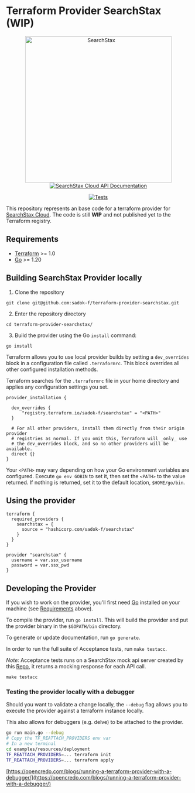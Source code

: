 # Terraform Provider SearchStax (WIP)
<div align="center">
    <img src="https://www.searchstax.com/docs/wp-content/themes/docs/images/logo.svg" width="400" alt="SearchStax" />
    <br/>
   <a href="https://www.searchstax.com/docs/searchstax-cloud-apis-overview/">
    <img src="https://img.shields.io/static/v1?label=Docs&message=API Ref&color=000000&style=for-the-badge"  alt="SearchStax Cloud API Documentation"/>
    </a>

[![Tests](https://github.com/sadok-f/terraform-provider-searchstax/actions/workflows/test.yml/badge.svg)](https://github.com/sadok-f/terraform-provider-searchstax/actions/workflows/test.yml)
</div>

This repository represents an base code for a terraform provider for [SearchStax Cloud](https://www.searchstax.com/docs/searchstax-cloud-docs-home/).
The code is still **WIP** and not published yet to the Terraform registry.

## Requirements

- [Terraform](https://developer.hashicorp.com/terraform/downloads) >= 1.0
- [Go](https://golang.org/doc/install) >= 1.20

## Building SearchStax Provider locally

1. Clone the repository
```shell
git clone git@github.com:sadok-f/terraform-provider-searchstax.git
```
2. Enter the repository directory
```shell
cd terraform-provider-searchstax/
```
3. Build the provider using the Go `install` command:

```shell
go install
```

Terraform allows you to use local provider builds by setting a `dev_overrides` block in a configuration file called `.terraformrc`. This block overrides all other configured installation methods.

Terraform searches for the `.terraformrc` file in your home directory and applies any configuration settings you set.

```
provider_installation {

  dev_overrides {
      "registry.terraform.io/sadok-f/searchstax" = "<PATH>"
  }

  # For all other providers, install them directly from their origin provider
  # registries as normal. If you omit this, Terraform will _only_ use
  # the dev_overrides block, and so no other providers will be available.
  direct {}
}
```

Your `<PATH>` may vary depending on how your Go environment variables are configured. Execute `go env GOBIN` to set it, then set the `<PATH>` to the value returned. If nothing is returned, set it to the default location, `$HOME/go/bin`.


## Using the provider

```hcl
terraform {
  required_providers {
    searchstax = {
      source = "hashicorp.com/sadok-f/searchstax"
    }
  }
}

provider "searchstax" {
  username = var.ssx_username
  password = var.ssx_pwd
}

```
## Developing the Provider

If you wish to work on the provider, you'll first need [Go](http://www.golang.org) installed on your machine (see [Requirements](#requirements) above).

To compile the provider, run `go install`. This will build the provider and put the provider binary in the `$GOPATH/bin` directory.

To generate or update documentation, run `go generate`.

In order to run the full suite of Acceptance tests, run `make testacc`.

*Note:* Acceptance tests runs on a SearchStax mock api server created by this [Repo](https://github.com/sadok-f/searchstax-mock-api), it returns a mocking response for each API call.

```shell
make testacc
```

### Testing the provider locally with a debugger
Should you want to validate a change locally, the `--debug` flag allows you to execute the provider against a terraform instance locally.

This also allows for debuggers (e.g. delve) to be attached to the provider.

```sh
go run main.go --debug
# Copy the TF_REATTACH_PROVIDERS env var
# In a new terminal
cd examples/resources/deployment
TF_REATTACH_PROVIDERS=... terraform init
TF_REATTACH_PROVIDERS=... terraform apply
```

[https://opencredo.com/blogs/running-a-terraform-provider-with-a-debugger/](https://opencredo.com/blogs/running-a-terraform-provider-with-a-debugger/)
